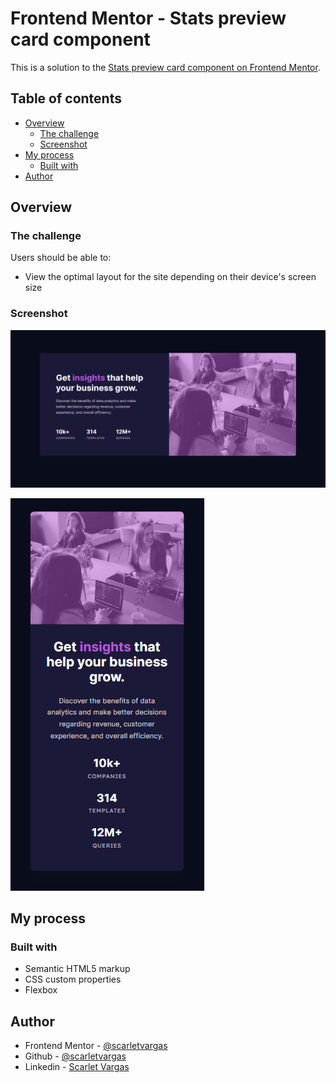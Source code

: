 # Frontend Mentor -  Stats preview card component

This is a solution to the [Stats preview card component on Frontend Mentor](https://www.frontendmentor.io/challenges/stats-preview-card-component-8JqbgoU62). 

## Table of contents

- [Overview](#overview)
  - [The challenge](#the-challenge)
  - [Screenshot](#screenshot)
- [My process](#my-process)
  - [Built with](#built-with)
- [Author](#author)

## Overview

### The challenge

Users should be able to:

- View the optimal layout for the site depending on their device's screen size

### Screenshot

![](./design/desktop-sv.PNG)


![](./design/mobile-sv.PNG)


## My process

### Built with

- Semantic HTML5 markup
- CSS custom properties
- Flexbox

## Author

- Frontend Mentor - [@scarletvargas](https://www.frontendmentor.io/profile/scarletvargas)
- Github - [@scarletvargas](https://github.com/scarletvargas)
- Linkedin - [Scarlet Vargas](https://www.linkedin.com/in/scarletvargas-systems-engineer/)
